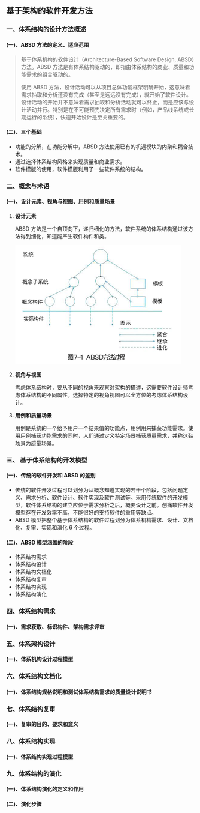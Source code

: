 ## 基于架构的软件开发方法

### 一、体系结构的设计方法概述

#### (一)、ABSD 方法的定义、适应范围

> 基于体系机构的软件设计（Architecture-Based Software Design, ABSD）方法。ABSD 方法是有体系结构驱动的，即指由体系结构的商业、质量和功能需求的组合驱动的。
>
> 使用 ABSD 方法，设计活动可以从项目总体功能框架明确开始，这意味着需求抽取和分析还没有完成（甚至是远远没有完成），就开始了软件设计。设计活动的开始并不意味着需求抽取和分析活动就可以终止，而是应该与设计活动并行。特别是在不可能预先决定所有需求时（例如，产品线系统或长期运行的系统），快速开始设计是至关重要的。

#### (二)、三个基础

- 功能的分解，在功能分解中，ABSD 方法使用已有的机遇模块的内聚和耦合技术。
- 通过选择体系结构风格来实现质量和商业需求。
- 软件模版的使用，软件模版利用了一些软件系统的结构。



### 二、概念与术语

#### (一)、设计元素、视角与视图、用例和质量场景

1. **设计元素**

   ABSD 方法是一个自顶向下，递归细化的方法，软件系统的体系结构通过该方法得到细化，知道能产生软件构件和类。

   ![ABSD方法过程](../.images/202412/031616.png)

2. **视角与视图**

   考虑体系结构时，要从不同的视角来观察对架构的描述，这需要软件设计师考虑体系结构的不同属性。选择特定的视角视图可以全方位的考虑体系结构设计。

3. **用例和质量场景**

   用例是系统的一个给予用户一个结果值的功能点，用例用来捕获功能需求。使用用例捕获功能需求的同时，人们通过定义特定场景捕获质量需求，并称这鞋场景为质量场景。



### 三、 基于体系结构的开发模型

#### (一)、传统的软件开发和 ABSD 的差别

- 传统的软件开发过程可以划分为从概念知道实现的若干个阶段，包括问题定义、需求分析、软件设计、软件实现及软件测试等。采用传统软件的开发模型，软件体系结构的建立应位于需求分析之后，概要设计之前。创痛软件开发模型存在开发效率不高，不能很好的支持软件的重用等缺点。
- ABSD 模型把整个基于体系结构的软件过程划分为体系机构需求、设计、文档化、复审、实现和演化 6 个过程。

#### (二)、ABSD 模型涵盖的阶段

- 体系结构需求
- 体系结构设计
- 体系结构文档化
- 体系结构复审
- 体系结构实现
- 体系结构演化



### 四、体系结构需求

#### (一)、需求获取、标识构件、架构需求评审



### 五、体系架构设计

#### (一)、体系机构设计过程模型



### 六、体系结构文档化

#### (一)、体系结构规格说明和测试体系结构需求的质量设计说明书



### 七、体系结构复审

#### (一)、复审的目的、要求和意义



### 八、体系结构实现

#### (一)、体系结构实现过程模型



### 九、体系结构的演化

#### (一)、体系结构演化的定义和作用

#### (二)、演化步骤